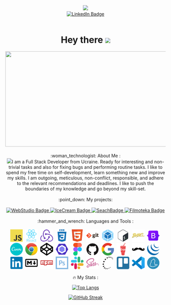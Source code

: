 
 <div id="header" align="center">
  <img src="https://media.giphy.com/media/TCBJw2ZLdeOg2bDyLh/giphy.gif" width="100"/>
</div>
<div id="badges" align="center">
  <a href="https://www.linkedin.com/in/anna-melya/" >
    <img src="https://img.shields.io/badge/LinkedIn-blue?style=for-the-badge&logo=linkedin&logoColor=white" alt="LinkedIn Badge"/>
  </a>
</div>
<div id="badges" align="center">
<img src="https://komarev.com/ghpvc/?username=annamelya2021&style=flat-square&color=blue" alt=""/>
</div>
<div align="center">
 <h1>
  Hey there
  <img src="https://media.giphy.com/media/hvRJCLFzcasrR4ia7z/giphy.gif" width="30px"/>
</h1>
  <img src="https://media.giphy.com/media/L8K62iTDkzGX6/giphy.gif" width="600" height="300"/>
</div>
<br/>


<div align="center">
 :woman_technologist: About Me : 
 <br/>
<img src="https://media.giphy.com/media/WUlplcMpOCEmTGBtBW/giphy.gif" width="30">I am a Full Stack Developer from Ucraine.  Ready for interesting and non-trivial tasks and also for fixing bugs and performing routine tasks. I like to spend my free time on self-development, learn something new and improve my skills. I am outgoing, meticulous, non-conflict, responsible, and adhere to the relevant recommendations and deadlines. I like to push the boundaries of my knowledge and go beyond my skill-set.
</div>

<div align="center"> 
 <br/>
 	:point_down: My projects:
 <br/>
  <br/>
 <a href="https://annamelya2021.github.io/goit-markup-hw-08./" >
    <img src="https://img.shields.io/badge/-WebStudio%20pet--project-darkblue" alt="WebStudio Badge"/>
  </a>
 <a href="https://annamelya2021.github.io/IceCream-Team/" >
    <img src="https://img.shields.io/badge/-IceCream%20team--project-pink" alt="IceCream Badge"/>
  </a>
  <a href="https://annamelya2021.github.io/goit-js-hw-11/" >
    <img src="https://img.shields.io/badge/-Seach%20pet--project-blueviolet" alt="SeachBadge"/>
  </a>
  <a href="https://vladimir-plotnikov.github.io/nezlamniPRJ/" >
    <img src="https://img.shields.io/badge/-Filmoteka%20team--project-blue" alt="Filmoteka Badge"/>
  </a>
 <div/>
 <br/>

 
<div align="center">
 :hammer_and_wrench: Languages and Tools :
  <br/>
  <br/>
  <img src="https://github.com/devicons/devicon/blob/master/icons/javascript/javascript-original.svg" title="JavaScript" alt="JavaScript" width="40" height="40"/>&nbsp;
  <img src="https://github.com/devicons/devicon/blob/master/icons/react/react-original-wordmark.svg" title="React" alt="React" width="40" height="40"/>&nbsp;
  <img src="https://github.com/devicons/devicon/blob/master/icons/redux/redux-original.svg" title="Redux" alt="Redux " width="40" height="40"/>&nbsp;
  <img src="https://github.com/devicons/devicon/blob/master/icons/css3/css3-plain-wordmark.svg"  title="CSS3" alt="CSS" width="40" height="40"/>&nbsp;
  <img src="https://github.com/devicons/devicon/blob/master/icons/html5/html5-original.svg" title="HTML5" alt="HTML" width="40" height="40"/>&nbsp;
  <img src="https://github.com/devicons/devicon/blob/master/icons/git/git-original-wordmark.svg" title="Git" **alt="Git" width="40" height="40"/>&nbsp;
 <img src="https://github.com/devicons/devicon/blob/master/icons/webpack/webpack-original.svg" title="WebPack" **alt="WebPack" width="40" height="40"/>&nbsp;
  <img src="https://github.com/devicons/devicon/blob/master/icons/bash/bash-original.svg" title="Bash" **alt="Bash" width="40" height="40"/>&nbsp;
   <img src="https://github.com/devicons/devicon/blob/master/icons/babel/babel-original.svg" title="Babel" **alt="Babel" width="40" height="40"/>&nbsp;
  <img src="https://github.com/devicons/devicon/blob/master/icons/bootstrap/bootstrap-original.svg" title="BootStrap" **alt="BootStrap" width="40" height="40"/>&nbsp;
  <img src="https://github.com/devicons/devicon/blob/master/icons/canva/canva-original.svg" title="Canva" **alt="Canva" width="40" height="40"/>&nbsp;
   <img src="https://github.com/devicons/devicon/blob/master/icons/chrome/chrome-original.svg" title="Chrome" **alt="Chrome" width="40" height="40"/>&nbsp;
    <img src="https://github.com/devicons/devicon/blob/master/icons/codepen/codepen-plain.svg" title="Codepen" **alt="Codepen" width="40" height="40"/>&nbsp;
     <img src="https://github.com/devicons/devicon/blob/master/icons/eslint/eslint-original.svg" title="EsLint" **alt="EsLint" width="40" height="40"/>&nbsp;
  <img src="https://github.com/devicons/devicon/blob/master/icons/figma/figma-original.svg" title="Figma" **alt="Figma" width="40" height="40"/>&nbsp;
  <img src="https://github.com/devicons/devicon/blob/master/icons/github/github-original.svg" title="GitHub" **alt="GitHub" width="40" height="40"/>&nbsp;
  <img src="https://github.com/devicons/devicon/blob/master/icons/google/google-original.svg" title="Google" **alt="Google" width="40" height="40"/>&nbsp;
   <img src="https://github.com/devicons/devicon/blob/master/icons/gulp/gulp-plain.svg" title="Gulp" **alt="Gulp" width="40" height="40"/>&nbsp;
   <img src="https://github.com/devicons/devicon/blob/master/icons/handlebars/handlebars-original.svg" title="Handlebars" **alt="Handlebars" width="40" height="40"/>&nbsp;
  <img src="https://github.com/devicons/devicon/blob/master/icons/jquery/jquery-original.svg" title="JQuery" **alt="JQuery" width="40" height="40"/>&nbsp;
  <img src="https://github.com/devicons/devicon/blob/master/icons/linkedin/linkedin-original.svg" title="Linkedin" **alt="Linkedin" width="40" height="40"/>&nbsp;
   <img src="https://github.com/devicons/devicon/blob/master/icons/markdown/markdown-original.svg" title="Markdown" **alt="Markdown" width="40" height="40"/>&nbsp;
    <img src="https://github.com/devicons/devicon/blob/master/icons/npm/npm-original-wordmark.svg" title="npm" **alt="npm" width="40" height="40"/>&nbsp;
     <img src="https://github.com/devicons/devicon/blob/master/icons/photoshop/photoshop-line.svg" title="photoshop" **alt="photoshop" width="40" height="40"/>&nbsp;
  <img src="https://github.com/devicons/devicon/blob/master/icons/slack/slack-original.svg" title="slack" **alt="slack" width="40" height="40"/>&nbsp;
  <img src="https://github.com/devicons/devicon/blob/master/icons/sass/sass-original.svg" title="sass" **alt="sass" width="40" height="40"/>&nbsp;
  <img src="https://github.com/devicons/devicon/blob/master/icons/ssh/ssh-original.svg" title="ssh" **alt="ssh" width="40" height="40"/>&nbsp;
    <img src="https://github.com/devicons/devicon/blob/master/icons/trello/trello-plain.svg" title="trello" **alt="trello" width="40" height="40"/>&nbsp;
    <img src="https://github.com/devicons/devicon/blob/master/icons/vscode/vscode-original.svg" title="vscode" **alt="vscode" width="40" height="40"/>&nbsp;
     <img src="https://github.com/devicons/devicon/blob/master/icons/yarn/yarn-original.svg" title="yarn" **alt="yarn" width="40" height="40"/>&nbsp;
</div>



  <div  align="center">
 
   
:fire: My Stats : 
 
 [![Top Langs](https://github-readme-stats.vercel.app/api/top-langs/?username=annamelya2021&layout=compact&theme=vision-friendly-dark)](https://github.com/anuraghazra/github-readme-stats)
 

 
 [![GitHub Streak](http://github-readme-streak-stats.herokuapp.com?user=annamelya2021&theme=neon-dark)](https://git.io/streak-stats)
 
 
   
</div>
